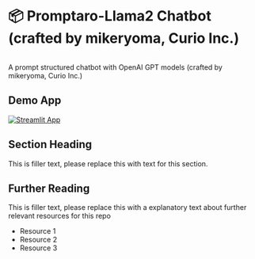 # 📦 Promptaro-Llama2 Chatbot (crafted by mikeryoma, Curio Inc.)
```
```
A prompt structured chatbot with OpenAI GPT models (crafted by mikeryoma, Curio Inc.)

## Demo App

[![Streamlit App](https://static.streamlit.io/badges/streamlit_badge_black_white.svg)](https://mikeryoma-promptaro-openai-gpt.streamlit.app/)

## Section Heading
This is filler text, please replace this with text for this section.

## Further Reading

This is filler text, please replace this with a explanatory text about further relevant resources for this repo
- Resource 1
- Resource 2
- Resource 3
